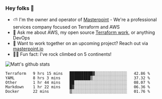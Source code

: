 

### Hey folks 👋

- ⛅️ I'm the owner and operator of [Masterpoint](https://masterpoint.io) - We're a professional services company focused on Terraform and AWS
- 💬 Ask me about AWS, my open source [Terraform work](https://github.com/masterpointio?q=terraform&type=&language=hcl), or anything DevOps
- 🔨 Want to work together on an upcoming project? Reach out via [masterpoint.io](https://masterpoint.io)
- 🧗‍♂️ Fun fact: I've rock climbed on 5 continents! 


![Matt's github stats](https://github-readme-stats.vercel.app/api?username=Gowiem&count_private=true&theme=cobalt&show_icons=true)

<!--START_SECTION:waka-->
```text
Terraform   9 hrs 15 mins   ██████████▓░░░░░░░░░░░░░░   42.86 % 
YAML        8 hrs 3 mins    █████████▒░░░░░░░░░░░░░░░   37.32 % 
Other       1 hr 44 mins    ██░░░░░░░░░░░░░░░░░░░░░░░   08.07 % 
Markdown    1 hr 22 mins    █▓░░░░░░░░░░░░░░░░░░░░░░░   06.36 % 
Docker      22 mins         ▒░░░░░░░░░░░░░░░░░░░░░░░░   01.76 % 
```
<!--END_SECTION:waka-->
